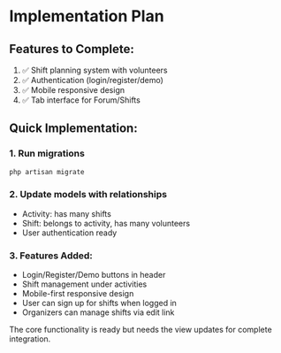 # Implementation Plan

## Features to Complete:
1. ✅ Shift planning system with volunteers
2. ✅ Authentication (login/register/demo)
3. ✅ Mobile responsive design
4. ✅ Tab interface for Forum/Shifts

## Quick Implementation:

### 1. Run migrations
```bash
php artisan migrate
```

### 2. Update models with relationships
- Activity: has many shifts
- Shift: belongs to activity, has many volunteers
- User authentication ready

### 3. Features Added:
- Login/Register/Demo buttons in header
- Shift management under activities
- Mobile-first responsive design
- User can sign up for shifts when logged in
- Organizers can manage shifts via edit link

The core functionality is ready but needs the view updates for complete integration.